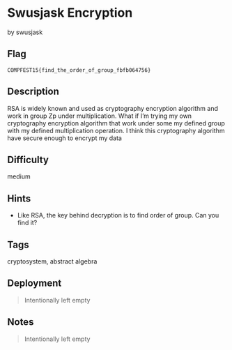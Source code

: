 # Swusjask Encryption

by swusjask

## Flag

```
COMPFEST15{find_the_order_of_group_fbfb064756}
```

## Description
RSA is widely known and used as cryptography encryption algorithm and work in group Zp under multiplication. What if I’m trying my own cryptography encryption algorithm that work under some my defined group with my defined multiplication operation. I think this cryptography algorithm have secure enough to encrypt my data

## Difficulty
medium

## Hints
* Like RSA, the key behind decryption is to find order of group. Can you find it?

## Tags
cryptosystem, abstract algebra

## Deployment
> Intentionally left empty

## Notes
> Intentionally left empty
